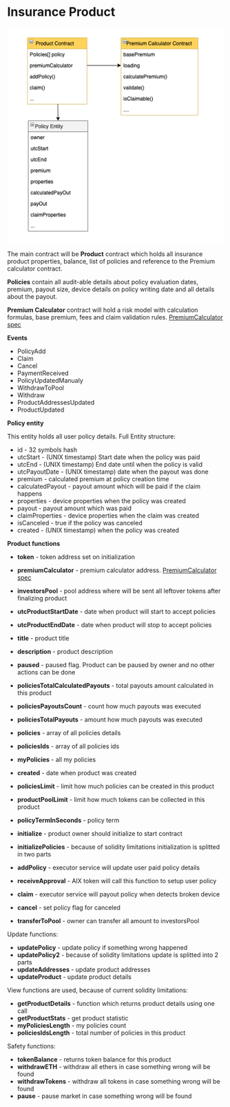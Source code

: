 # Insurance Product

![Product Contracts](/images/insuranceContracts.png?raw=true "Product Contracts")

The main contract will be **Product** contract which holds all insurance product properties, balance, list of policies and reference to the Premium calculator contract.  

**Policies** contain all audit-able details about policy evaluation dates, premium, payout size, device details on policy writing date and all details about the payout.  

**Premium Calculator** contract will hold a risk model with calculation formulas, base premium, fees and claim validation rules. [PremiumCalculator spec](PremiumCalculator.md)  


**Events**

* PolicyAdd
* Claim  
* Cancel  
* PaymentReceived
* PolicyUpdatedManualy
* WithdrawToPool
* Withdraw
* ProductAddressesUpdated
* ProductUpdated

**Policy entity**

This entity holds all user policy details. Full Entity structure:

* id - 32 symbols hash  
* utcStart - (UNIX timestamp) Start date when the policy was paid  
* utcEnd - (UNIX timestamp) End date until when the policy is valid  
* utcPayoutDate - (UNIX timestamp) date when the payout was done  
* premium - calculated premium at policy creation time  
* calculatedPayout - payout amount which will be paid if the claim happens  
* properties - device properties when the policy was created  
* payout - payout amount which was paid  
* claimProperties - device properties when the claim was created  
* isCanceled - true if the policy was canceled  
* created - (UNIX timestamp) when the policy was created  


**Product functions**

* **token** - token address set on initialization  
* **premiumCalculator** - premium calculator address. [PremiumCalculator spec](PremiumCalculator.md)  
* **investorsPool** - pool address where will be sent all leftover tokens after finalizing product  
* **utcProductStartDate** - date when product will start to accept policies  
* **utcProductEndDate** - date when product will stop to accept policies  
* **title** - product title
* **description** - product description
* **paused** - paused flag. Product can be paused by owner and no other actions can be done  
* **policiesTotalCalculatedPayouts** - total payouts amount calculated in this product  
* **policiesPayoutsCount** - count how much payouts was executed  
* **policiesTotalPayouts** - amount how much payouts was executed  
* **policies** - array of all policies details  
* **policiesIds** - array of all policies ids  
* **myPolicies** - all my policies  
* **created** - date when product was created  
* **policiesLimit** - limit how much policies can be created in this product
* **productPoolLimit** - limit how much tokens can be collected in this product
* **policyTermInSeconds** - policy term

* **initialize** - product owner should initialize to start contract  
* **initializePolicies** - because of solidity limitations initialization is splitted in two parts  
* **addPolicy** - executor service will update user paid policy details  
* **receiveApproval** - AIX token will call this function to setup user policy  
* **claim** - executor service will payout policy when detects broken device  
* **cancel** - set policy flag for canceled  
* **transferToPool** - owner can transfer all amount to investorsPool  

Update functions:

* **updatePolicy** - update policy if something wrong happened  
* **updatePolicy2** - because of solidity limitations update is splitted into 2 parts  
* **updateAddresses** - update product addresses  
* **updateProduct** - update product details  

View functions are used, because of current solidity limitations:  

* **getProductDetails** - function which returns product details using one call  
* **getProductStats** - get product statistic  
* **myPoliciesLength** - my policies count
* **policiesIdsLength** - total number of policies in this product

Safety functions:  

* **tokenBalance** - returns token balance for this product  
* **withdrawETH** - withdraw all ethers in case something wrong will be found  
* **withdrawTokens** - withdraw all tokens in case something wrong will be found  
* **pause** - pause market in case something wrong will be found  